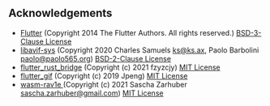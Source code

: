 Acknowledgements
----------------

 * [Flutter](https://github.com/flutter/flutter) (Copyright 2014 The Flutter Authors. All rights reserved.) [BSD-3-Clause License](https://github.com/flutter/flutter/blob/master/LICENSE)
 * [libavif-sys](https://github.com/njaard/libavif-rs) (Copyright 2020 Charles Samuels <ks@ks.ax>, Paolo Barbolini <paolo@paolo565.org>) [BSD-2-Clause License](https://github.com/njaard/libavif-rs/blob/master/LICENSE)
 * [flutter_rust_bridge](https://github.com/fzyzcjy/flutter_rust_bridge) (Copyright (c) 2021 fzyzcjy) [MIT License](https://github.com/fzyzcjy/flutter_rust_bridge/blob/master/LICENSE)
* [flutter_gif](https://github.com/pierluigizagaria/flutter_gif) (Copyright (c) 2019 Jpeng) [MIT License](https://github.com/pierluigizagaria/flutter_gif/blob/master/LICENSE)
* [wasm-rav1e ](https://github.com/saschazar21/wasm-rav1e) (Copyright (c) 2021 Sascha Zarhuber <sascha.zarhuber@gmail.com>) [MIT License](https://github.com/saschazar21/wasm-rav1e/blob/master/LICENSE)